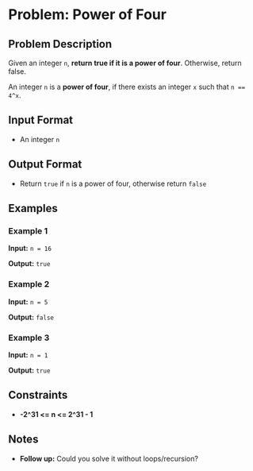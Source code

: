 
# Problem: Power of Four

## Problem Description
Given an integer `n`, **return true if it is a power of four**. Otherwise, return false.

An integer `n` is a **power of four**, if there exists an integer `x` such that `n == 4^x`.

## Input Format
- An integer `n`

## Output Format
- Return `true` if `n` is a power of four, otherwise return `false`

## Examples

### Example 1
**Input:** `n = 16`<br/>

**Output:** `true`<br/>

### Example 2
**Input:** `n = 5`<br/>

**Output:** `false`<br/>

### Example 3
**Input:** `n = 1`<br/>

**Output:** `true`<br/>

## Constraints
- **-2^31 <= n <= 2^31 - 1**

## Notes
- **Follow up:** Could you solve it without loops/recursion?

